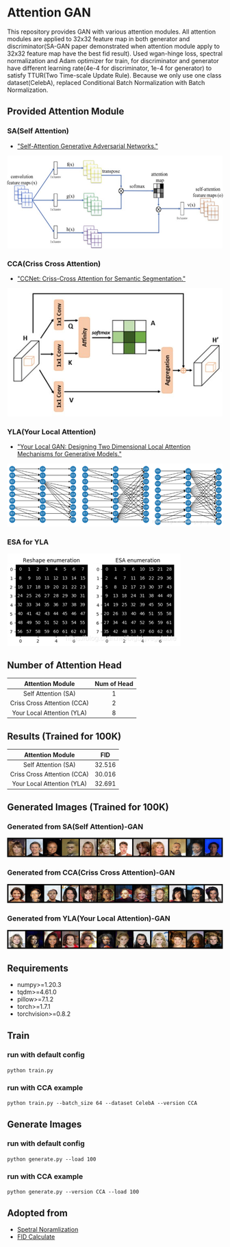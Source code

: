 # Attention GAN
This repository provides GAN with various attention modules. 
All attention modules are applied to 32x32 feature map in both generator and discriminator(SA-GAN paper demonstrated when attention module apply to 32x32 feature map have the best fid result). 
Used wgan-hinge loss, spectral normalization and Adam optimizer for train, for discriminator and generator have different learning rate(4e-4 for discriminator, 1e-4 for generator) to satisfy TTUR(Two Time-scale Update Rule). 
Because we only use one class dataset(CelebA), replaced Conditional Batch Normalization with Batch Normalization.

## Provided Attention Module
### SA(Self Attention)  
+ ["Self-Attention Generative Adversarial Networks."](http://export.arxiv.org/pdf/1805.08318)  
  
![Self-Attention](./imgs/self-attention.jpg)  
### CCA(Criss Cross Attention)  
+ ["CCNet: Criss-Cross Attention for Semantic Segmentation."](https://arxiv.org/pdf/1811.11721.pdf)  
  
![Criss-Cross-Attention](./imgs/criss-cross-attention.jpg)  
### YLA(Your Local Attention)  
+ ["Your Local GAN: Designing Two Dimensional Local Attention Mechanisms for Generative Models."](https://arxiv.org/pdf/1911.12287)  
  
![Your-Local-Attention](./imgs/your-local-attention.png)  
### ESA for YLA  
![ESA](./imgs/ESA.png)  



## Number of Attention Head
| Attention Module     |  Num of Head   |
|:------------:|:-----------------:|
|Self Attention (SA)     | 1    |
|Criss Cross Attention (CCA)     | 2   |
|Your Local Attention (YLA)     | 8   |

## Results (Trained for 100K)
| Attention Module     |  FID    |
|:------------:|:-----------------:|
|Self Attention (SA)     | 32.516    |
|Criss Cross Attention (CCA)     | 30.016    |
|Your Local Attention (YLA)     | 32.691    |

## Generated Images (Trained for 100K)
### Generated from SA(Self Attention)-GAN  
![Generated img from SA-GAN](./imgs/SA_generated.PNG)  
### Generated from CCA(Criss Cross Attention)-GAN  
![Generated img from CCA-GAN](./imgs/CCA_generated.PNG)  
### Generated from YLA(Your Local Attention)-GAN  
![Generated img from YLA-GAN](./imgs/YLA_generated.PNG)  


## Requirements
>
* numpy>=1.20.3
* tqdm>=4.61.0
* pillow>=7.1.2
* torch>=1.7.1
* torchvision>=0.8.2




## Train

### run with default config  
```python train.py```  
### run with CCA example  
```python train.py --batch_size 64 --dataset CelebA --version CCA```

## Generate Images

### run with default config  
```python generate.py --load 100```  
### run with CCA example  
```python generate.py --version CCA --load 100```



## Adopted from

+ [Spetral Noramlization](https://github.com/christiancosgrove/pytorch-spectral-normalization-gan)
+ [FID Calculate](https://github.com/mseitzer/pytorch-fid)  
